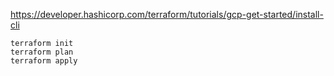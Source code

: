 https://developer.hashicorp.com/terraform/tutorials/gcp-get-started/install-cli

```shell
terraform init
terraform plan
terraform apply
```